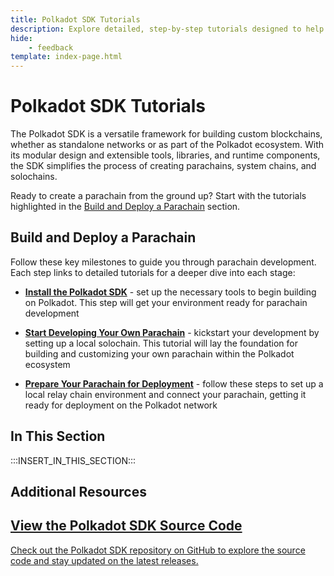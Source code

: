 ```yaml
---
title: Polkadot SDK Tutorials
description: Explore detailed, step-by-step tutorials designed to help you gain hands-on experience building custom solutions with the Polkadot SDK.
hide: 
    - feedback
template: index-page.html
---
```


# Polkadot SDK Tutorials

The Polkadot SDK is a versatile framework for building custom blockchains, whether as standalone networks or as part of the Polkadot ecosystem. With its modular design and extensible tools, libraries, and runtime components, the SDK simplifies the process of creating parachains, system chains, and solochains.

Ready to create a parachain from the ground up? Start with the tutorials highlighted in the [Build and Deploy a Parachain](#build-and-deploy-a-parachain) section.

## Build and Deploy a Parachain

Follow these key milestones to guide you through parachain development. Each step links to detailed tutorials for a deeper dive into each stage:

- **[Install the Polkadot SDK](/develop/blockchains/get-started/install-polkadot-sdk/)** - set up the necessary tools to begin building on Polkadot. This step will get your environment ready for parachain development

- **[Start Developing Your Own Parachain](/tutorials/polkadot-sdk/parachains/local-chain/launch-a-local-solochain/)** - kickstart your development by setting up a local solochain. This tutorial will lay the foundation for building and customizing your own parachain within the Polkadot ecosystem

- **[Prepare Your Parachain for Deployment](/tutorials/polkadot-sdk/parachains/connect-to-relay-chain/prepare-relay-chain/)** - follow these steps to set up a local relay chain environment and connect your parachain, getting it ready for deployment on the Polkadot network

## In This Section

:::INSERT_IN_THIS_SECTION:::

## Additional Resources

<div class="subsection-wrapper">
  <div class="card">
    <a href="https://github.com/paritytech/polkadot-sdk" target="_blank">
      <h2 class="title">View the Polkadot SDK Source Code</h2>
      <p class="description">Check out the Polkadot SDK repository on GitHub to explore the source code and stay updated on the latest releases.</p>
    </a>
  </div>
</div>

